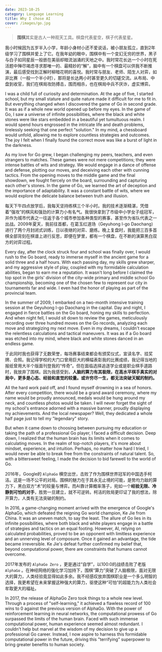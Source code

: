 ```yaml
---
date: 2023-10-25
category: Language Learning
title: Why I chose AI
cover: /images/go.jpg
---
```


<!-- more -->

> **围棋**其实是古人一种观天工具。棋盘代表星空，棋子代表星星。 


我小时候因为五岁半入小学，年龄小身材小还不爱说话，被小朋友孤立，直到2年级学习了围棋并爱上了它。在我年幼的眼中，围棋中有一个变幻无穷的世界，黑子与白子如同星辰一般嵌在美丽却暗流汹涌的天地之中。我时常花长达一个小时在死活题中殚尽竭虑寻求那唯一的、最精妙的“解”，脑中有一个棋盘可以供我不断推演，最后感受找到正解时柳暗花明的喜悦。我时常与朋友、老师、陌生人对弈，如非比赛（一般一个半小时），那将是长达两小时甚至更久的切磋交流。从布局、中盘到收官，我们在棋局攻防搏击，围而相杀，也在棋局中兵不厌诈，虚实博弈。

I was a child full of curiosity and determination. At the age of five, I started school, but my small stature and quite nature made it difficult for me to fit in. But everything changed when I discovered the game of Go in second grade. It was as if a whole new world opened up before my eyes. In the game of Go, I saw a universe of infinite possibilities, where the black and white stones were like stars embedded in a beautiful yet tumultuous realm. I would spend hours engrossed in the intricate life and death problems, tirelessly seeking that one perfect "solution." In my mind, a chessboard would unfold, allowing me to explore countless strategies and outcomes. The joy I felt when I finally found the correct move was like a burst of light in the darkness.

As my love for Go grew, I began challenging my peers, teachers, and even strangers to matches. These games were not mere competitions; they were intense battles of wits and strategy. We would engage in a dance of offense and defense, plotting our moves, and deceiving each other with cunning tactics. From the opening moves to the middle game and the final showdown, we fought fiercely on the board, surrounding and capturing each other's stones. In the game of Go, we learned the art of deception and the importance of adaptability. It was a constant battle of wits, where we would explore the delicate balance between truth and illusion.

每天下午四点放学后，我每天坚持练棋三个半小时。我的技术逐渐精湛，凭借着“强攻”的棋风和强劲的计算力小有名气。我很快拿到了市级中小学女子组冠军，并作为城市代表之一往返于各个城市参加各种类型的赛事，甚至作为省队代表之一出战。2009年夏天，我前往首都，在葛玉红道场（Geyuhong I-go Daochang）进行了两个月封闭式训练，日以夜继的对弈、磨练。晚上复盘时，我能把三百多首棋全部背刻在棋谱上进行反思，即便在梦里，都有一个棋盘，在不断的演算黑白双方的对弈过程。

Every day, after the clock struck four and school was finally over, I would rush to the Go board, ready to immerse myself in the ancient game for a solid three and a half hours. With each passing day, my skills grew sharper, and my aggressive style of play, coupled with my formidable calculation abilities, began to earn me a reputation. It wasn't long before I claimed the top spot in the girls' division of the city-wide primary and middle school Go championship, becoming one of the chosen few to represent our city in tournaments far and wide. I even had the honor of playing as part of the provincial team.

In the summer of 2009, I embarked on a two-month intensive training session at the Geyuhong I-go Daochang in the capital. Day and night, I engaged in fierce battles on the Go board, honing my skills to perfection. And when night fell, I would sit down to review the games, meticulously recording over three hundred moves on the Go records, analyzing each move and strategizing my next move. Even in my dreams, I couldn't escape the relentless calculations and tactical maneuvers. It was as if a Go board was etched into my mind, where black and white stones danced in an endless game.

于此同时我也获得了无数荣誉，每场赛事结束都会有颁奖仪式，宣读名字、挂奖牌、合照。我记得学校的大门口曾用巨大的横幅表彰我的比赛成绩，我记得当地的报纸曾用大半个版面刊登我的“传奇”。但在面临选择追逐学业或是职业棋手道路时，我放弃了围棋。因为我感受到，**人脑的算力有其极限，在高水平棋手真实的对局中，更多是心态、经验和直觉的较量。或许穷尽一生，都无法突破天赋的制约。**

All the hard work paid off, and I found myself drowning in a sea of honors. After every competition, there would be a grand award ceremony, where my name would be proudly announced, medals would be hung around my neck, and countless photos would be taken. I will never forget the sight of my school's entrance adorned with a massive banner, proudly displaying my achievements. And the local newspaper? Well, they dedicated a whole half page just to tell my "legendary" story.

But when it came down to choosing between pursuing my education or taking the path of a professional Go player, I faced a difficult decision. Deep down, I realized that the human brain has its limits when it comes to calculating moves. In the realm of top-notch players, it's more about mindset, experience, and intuition. Perhaps, no matter how hard I tried, I would never be able to break free from the constraints of natural talent. So, with a bittersweet feeling, I made the decision to bid farewell to the world of Go.

2016年，Google的 `AlphaGo` 横空出世，击败了作为围棋世界冠军的中国选手柯洁。这是一场不公平的对局。围棋的魅力在于其永无止境的可能，是势均力敌的算力下，黑白双方“术”的较量与博弈。而AI靠计算概率落子，宛如一个**经验无限、冷静到可怕的对手**，胜势一旦建立，就不可逆转。柯洁的败局更印证了我的想法，除开算力，人类有无法突破的制约。

In 2016, a game-changing moment arrived with the emergence of Google's AlphaGo, which defeated the reigning Go world champion, Ke Jie from China. It was an uneven match, to say the least. The allure of Go lies in its infinite possibilities, where both black and white players engage in a battle of strategies and tactics on an equal footing. However, AI, relying on calculated probabilities, proved to be an opponent with limitless experience and an unnerving level of composure. Once it gained an advantage, the tide became irreversible. Ke Jie's defeat further confirmed my belief that, beyond computational power, there are constraints that humans cannot overcome.

2017年发布的 `AlphaGo Zero` ，更是通过“自学”，以100:0的战绩击败了老版 `AlphaGo` 。在神经网络的强化学习加持下，围棋“算力”突破了人脑极限，面对无限大的算力，人类经验竟显得如此多余。我不经感叹放弃围棋职业是一个多么明智的选择，我更希望在未来掌握这种强大的算力，驱使这种“可怕”的超能力为人类社会牟取更大的福祉。

In 2017, the release of AlphaGo Zero took things to a whole new level. Through a process of "self-learning," it achieved a flawless record of 100 wins to 0 against the previous version of AlphaGo. With the power of reinforcement learning in neural networks, the computational prowess of Go surpassed the limits of the human brain. Faced with such immense computational power, human experience seemed almost redundant. I couldn't help but marvel at the wisdom of my decision to give up a professional Go career. Instead, I now aspire to harness this formidable computational power in the future, driving this "terrifying" superpower to bring greater benefits to human society.
